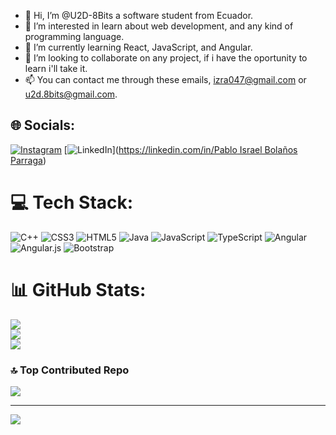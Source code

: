 - 👋 Hi, I’m @U2D-8Bits a software student from Ecuador.
- 👀 I’m interested in learn about web development, and any kind of programming language.
- 🌱 I’m currently learning React, JavaScript, and Angular.
- 💞️ I’m looking to collaborate on any project, if i have the oportunity to learn i'll take it.
- 📫 You can contact me through these emails, izra047@gmail.com or u2d.8bits@gmail.com.


## 🌐 Socials:
[![Instagram](https://img.shields.io/badge/Instagram-%23E4405F.svg?logo=Instagram&logoColor=white)](https://instagram.com/isra_047) [![LinkedIn](https://img.shields.io/badge/LinkedIn-%230077B5.svg?logo=linkedin&logoColor=white)]([https://linkedin.com/in/Pablo Israel Bolaños Parraga](https://www.linkedin.com/in/pablo-israel-bola%C3%B1os-parraga-58695a257/)) 

# 💻 Tech Stack:
![C++](https://img.shields.io/badge/c++-%2300599C.svg?style=for-the-badge&logo=c%2B%2B&logoColor=white) ![CSS3](https://img.shields.io/badge/css3-%231572B6.svg?style=for-the-badge&logo=css3&logoColor=white) ![HTML5](https://img.shields.io/badge/html5-%23E34F26.svg?style=for-the-badge&logo=html5&logoColor=white) ![Java](https://img.shields.io/badge/java-%23ED8B00.svg?style=for-the-badge&logo=java&logoColor=white) ![JavaScript](https://img.shields.io/badge/javascript-%23323330.svg?style=for-the-badge&logo=javascript&logoColor=%23F7DF1E) ![TypeScript](https://img.shields.io/badge/typescript-%23007ACC.svg?style=for-the-badge&logo=typescript&logoColor=white) ![Angular](https://img.shields.io/badge/angular-%23DD0031.svg?style=for-the-badge&logo=angular&logoColor=white) ![Angular.js](https://img.shields.io/badge/angular.js-%23E23237.svg?style=for-the-badge&logo=angularjs&logoColor=white) ![Bootstrap](https://img.shields.io/badge/bootstrap-%23563D7C.svg?style=for-the-badge&logo=bootstrap&logoColor=white)
# 📊 GitHub Stats:
![](https://github-readme-stats.vercel.app/api?username=U2D-8Bits&theme=radical&hide_border=true&include_all_commits=false&count_private=true)<br/>
![](https://github-readme-streak-stats.herokuapp.com/?user=U2D-8Bits&theme=radical&hide_border=true)<br/>
![](https://github-readme-stats.vercel.app/api/top-langs/?username=U2D-8Bits&theme=radical&hide_border=true&include_all_commits=false&count_private=true&layout=compact)

### 🔝 Top Contributed Repo
![](https://github-contributor-stats.vercel.app/api?username=U2D-8Bits&limit=5&theme=dark&combine_all_yearly_contributions=true)

---
[![](https://visitcount.itsvg.in/api?id=U2D-8Bits&icon=0&color=0)](https://visitcount.itsvg.in)

<!-- Proudly created with GPRM ( https://gprm.itsvg.in ) -->

